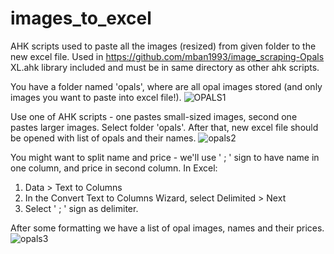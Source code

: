 # images_to_excel

AHK scripts used to paste all the images (resized) from given folder to the new excel file. Used in https://github.com/mban1993/image_scraping-Opals
XL.ahk library included and must be in same directory as other ahk scripts.

You have a folder named 'opals', where are all opal images stored (and only images you want to paste into excel file!).
![OPALS1](https://user-images.githubusercontent.com/118799677/205039184-59e370a2-19a1-4584-b2a4-bebe92008f5f.jpg)

Use one of AHK scripts - one pastes small-sized images, second one pastes larger images. Select folder 'opals'. After that, new excel file should be opened
with list of opals and their names.
![opals2](https://user-images.githubusercontent.com/118799677/205039640-8613e250-0221-4b2b-8659-e448cfae506e.jpg)

You might want to split name and price - we'll use ' ; ' sign to have name in one column, and price in second column. In Excel:
1) Data > Text to Columns
2) In the Convert Text to Columns Wizard, select Delimited > Next
3) Select ' ; ' sign as delimiter.

After some formatting we have a list of opal images, names and their prices.
![opals3](https://user-images.githubusercontent.com/118799677/205040463-861aa2d3-6ceb-4652-86b8-53bbbabd1535.jpg)

